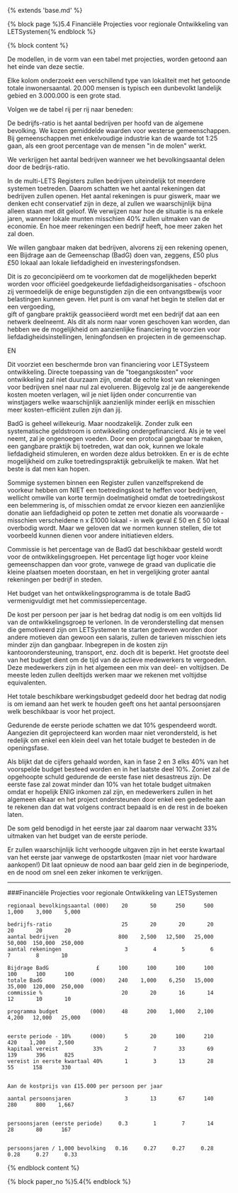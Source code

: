 {% extends 'base.md' %}

{% block page %}5.4 Financiële Projecties voor regionale Ontwikkeling van LETSystemen{% endblock %}

{% block content %}

De modellen, in de vorm van een tabel met projecties, worden getoond aan 
het einde van deze sectie.

Elke kolom onderzoekt een verschillend type van lokaliteit met het getoonde
totale inwonersaantal. 20.000 mensen is typisch een dunbevolkt landelijk 
gebied en 3.000.000 is een grote stad.

Volgen we de tabel rij per rij naar beneden:

De bedrijfs-ratio is het aantal bedrijven per hoofd van de algemene 
bevolking. We kozen gemiddelde waarden voor westerse gemeenschappen.
Bij gemeenschappen met enkelvoudige industrie kan de waarde tot 1:25 
gaan, als een groot percentage van de mensen "in de molen" werkt.

We verkrijgen het aantal bedrijven wanneer we het bevolkingsaantal 
delen door de bedrijs-ratio.

In de multi-LETS Registers zullen bedrijven uiteindelijk tot meerdere systemen
toetreden. Daarom schatten we het aantal rekeningen dat bedrijven zullen
openen. Het aantal rekeningen is puur giswerk, maar we denken echt 
conservatief zijn in deze, al zullen we waarschijnlijk bijna alleen staan 
met dit geloof. We verwijzen naar hoe de situatie is na enkele jaren, 
wanneer lokale munten misschien 40% zullen uitmaken van de economie. En hoe meer
rekeningen een bedrijf heeft, hoe meer zaken het zal doen.

We willen gangbaar maken dat bedrijven, alvorens zij een rekening openen, 
een Bijdrage aan de Gemeenschap (BadG) doen van, zeggens, £50 plus
£50 lokaal aan lokale liefdadigheid en investeringsfondsen. 

Dit is zo geconcipiëerd om te voorkomen dat de mogelijkheden beperkt worden
voor officiëel goedgekeurde liefdadigheidsorganisaties - ofschoon zij vermoedelijk
de enige begunstigden zijn die een ontvangstbewijs voor belastingen kunnen 
geven. Het punt is om vanaf het begin te stellen dat er een vergoeding,  
gift of gangbare praktijk geassociëerd wordt met een bedrijf dat aan 
een netwerk deelneemt.  Als dit als norm naar voren geschoven kan worden, 
dan hebben we de mogelijkheid om aanzienlijke financiering te voorzien voor liefdadigheidsinstellingen, leningfondsen en projecten in de gemeenschap.

EN

Dit voorziet een beschermde bron van financiering voor LETSysteem ontwikkeling. 
Directe toepassing van de "toegangskosten" voor ontwikkeling zal niet duurzaam
zijn, omdat de echte kost van rekeningen voor bedrijven snel naar nul zal evolueren.
Bijgevolg zal je de aangerekende kosten moeten verlagen, wil je niet lijden onder
concurrentie van winstjagers welke waarschijnlijk aanzienlijk minder eerlijk en 
misschien meer kosten-efficiënt zullen zijn dan jij.  

BadG is geheel willekeurig. Maar noodzakelijk. Zonder zulk een systematische 
geldstroom is ontwikkeling ondergefinancierd. Als je te veel neemt, zal je 
ongenoegen voeden. Door een protocal gangbaar te maken, een gangbare praktijk 
bij toetreden, wat dan ook, kunnen we lokale liefdadigheid stimuleren, 
en worden deze aldus betrokken. En er is de echte mogelijkheid om zulke 
toetredingspraktijk gebruikelijk te maken. Wat het beste is dat men kan hopen.

Sommige systemen binnen een Register zullen vanzelfsprekend de voorkeur hebben 
om NIET een toetredingskost te heffen voor bedrijven, wellicht omwille van 
korte termijn doelmatigheid omdat de toetredingskost een belemmering is, 
of misschien omdat ze ervoor kiezen een aanzienlijke donatie aan liefdadigheid 
op poten te zetten met donatie als voorwaarde - misschien verscheidene 
n x £1000 lokaal - in welk geval £ 50 en £ 50 lokaal  overbodig wordt. 
Maar we geloven dat we normen kunnen stellen, die tot
voorbeeld kunnen dienen voor andere initiatieven elders.

Commissie is het percentage van de BadG dat beschikbaar gesteld wordt voor 
de ontwikkelingsgroepen. Het percentage ligt hoger voor kleine gemeenschappen
dan voor grote, vanwege de graad van duplicatie die kleine plaatsen moeten doorstaan,
en het in vergelijking groter aantal rekeningen per bedrijf in steden.

Het budget van het ontwikkelingsprogramma is de totale BadG vermenigvuldigt met 
het commissiepercentage. 

De kost per persoon per jaar is het bedrag dat nodig is om een voltijds 
lid van de ontwikkelingsgroep te verlonen. In de veronderstelling dat mensen
die gemotiveerd zijn om LETSystemen te starten gedreven worden door andere 
motieven dan gewoon een salaris, zullen de tarieven misschien iets minder zijn
dan gangbaar. Inbegrepen in de kosten zijn kantoorondersteuning, transport, enz.
doch dit is beperkt. Het grootste deel van het budget dient om de tijd 
van de actieve medewerkers te vergoeden. Deze medewerkers zijn 
in het algemeen een mix van deel- en voltijdsen. 
De meeste leden zullen deeltijds werken maar we rekenen
met voltijdse equivalenten.

Het totale beschikbare werkingsbudget gedeeld door het bedrag dat nodig is 
om iemand aan het werk te houden geeft ons het aantal persoonsjaren welk 
beschikbaar is voor het project.

Gedurende de eerste periode schatten we dat 10% gespendeerd wordt. Aangezien
dit geprojecteerd kan worden maar niet verondersteld, is het redelijk om 
enkel een klein deel van het totale budget te besteden in de openingsfase.

Als blijkt dat de cijfers gehaald worden, kan in fase 2 en 3 elks 40% van het 
voorspelde budget besteed worden en in het laatste deel 10%. Zoniet zal
de opgehoopte schuld gedurende de eerste fase niet desastreus zijn. 
De eerste fase zal zowat minder dan 10% van het totale budget uitmaken omdat
er hopelijk ENIG inkomen zal zijn, en medewerkers zullen in het algemeen 
elkaar en het project ondersteunen door enkel een gedeelte aan te rekenen dan dat
wat volgens contract bepaald is en de rest in de boeken laten.

De som geld benodigd in het eerste jaar zal daarom naar verwacht 33% uitmaken 
van het budget van de eerste periode.

Er zullen waarschijnlijk licht verhoogde uitgaven zijn in het eerste kwartaal 
van het eerste jaar vanwege de opstartkosten (maar niet voor hardware aankopen!) 
Dit laat opnieuw de nood aan baar geld zien in de beginperiode, en de nood om
snel een zeker inkomen te verkrijgen.

---

###Financiële Projecties voor regionale Ontwikkeling van LETSystemen

    regionaal bevolkingsaantal (000)    20       50      250      500    1,000    3,000    5,000
    
    bedrijfs-ratio                      25       20       20       20       20       20       20
    aantal bedrijven                   800    2,500   12,500   25,000   50,000  150,000  250,000
    aantal rekeningen                    3        4        5        6        7        8       10
    
    Bijdrage BadG               £      100      100      100      100      100      100      100
    totale BadG               (000)    240    1,000    6,250   15,000   35,000  120,000  250,000
    commissie %                         20       20       16       14       12       10       10

    programma budget          (000)     48      200    1,000    2,100    4,200   12,000   25,000


    eerste periode - 10%      (000)      5       20      100      210      420    1,200    2,500
    kapitaal vereist           33%       2        7       33       69      139      396      825
    vereist in eerste kwartaal 40%       1        3       13       28       55      158      330


    Aan de kostprijs van £15.000 per persoon per jaar

    aantal persoonsjaren                 3       13       67      140      280      800    1,667


    persoonsjaren (eerste periode)     0.3        1        7       14       28       80      167   


    persoonsjaren / 1,000 bevolking   0.16     0.27     0.27     0.28     0.28     0.27     0.33

{% endblock content %}

{% block paper_no %}5.4{% endblock %}

